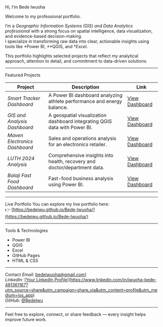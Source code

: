 Hi, I'm Bede Iwuoha

Welcome to my professional portfolio.

I’m a *Geographic Information Systems (GIS) and Data Analytics professional* with a strong focus on spatial intelligence, data visualization, and evidence-based decision-making.  
I specialize in transforming raw data into clear, actionable insights using tools like *Power BI, **QGIS, and **Excel*.

This portfolio highlights selected projects that reflect my analytical approach, attention to detail, and commitment to data-driven solutions.


---

Featured Projects

| Project | Description | Link |
|----------|--------------|------|
| *Smart Tracker Dashboard* | A Power BI dashboard analyzing athlete performance and energy balance. | [View Dashboard](https://app.powerbi.com/view?r=your-link1) |
| *GIS and Analysis Dashboard* | A geospatial visualization dashboard integrating QGIS data with Power BI. | [View Dashboard](https://app.powerbi.com/view?r=your-link2) |
| *Maven Electronics Dashboard* | Sales and operations analysis for an electronics retailer. | [View Dashboard](https://app.powerbi.com/view?r=your-link3) |
| *LUTH 2024 Analysis* | Comprehensive insights into health, recovery and doctor/department data. | [View Dashboard](https://app.powerbi.com/view?r=your-link4) |
| *Balaji Fast Food Dashboard* | Fast-food business analysis using Power BI. | [View Dashboard](https://app.powerbi.com/view?r=your-link5) |

---

Live Portfolio
You can explore my live portfolio here:  
👉 [https://bedeiwu.github.io/Bede-Iwuoha/](https://bedeiwu.github.io/Bede-Iwuoha/)

---

Tools & Technologies
- Power BI  
- QGIS  
- Excel  
- GitHub Pages  
- HTML & CSS  

---

Contact
*Email:* bedeiwuoha@gmail.com]  
*LinkedIn:* [[Your LinkedIn Profile](https://www.linkedin.com/in/your-link)](https://www.linkedin.com/in/iwuoha-bede-481361167?utm_source=share&utm_campaign=share_via&utm_content=profile&utm_medium=ios_app)  
*GitHub:* [@BedeIwu](https://github.com/BedeIwu)

---

Feel free to explore, connect, or share feedback — every insight helps improve future work.
